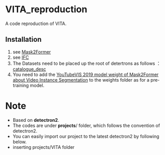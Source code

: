 # VITA_reproduction
A code reproduction of VITA.

## Installation

1. see  [Mask2Former](https://github.com/facebookresearch/Mask2Former/edit/main/INSTALL.md)
2. see  [IFC](https://github.com/sukjunhwang/IFC#steps)
3. The Datasets need to be placed up the root of detertrons as follows ：[catalogue_desc](https://github.com/haiduo/VITA_reproduction/blob/main/catalogue.png)
4. You need to add  the [YouTubeVIS 2019 model weight of Mask2Former about Video Instance Segmentation](https://dl.fbaipublicfiles.com/maskformer/video_mask2former/ytvis_2019/video_maskformer2_R50_bs16_8ep/model_final_34112b.pkl) to the weights folder as for a pre-training model.

# Note
- Based on **detectron2**.
- The codes are under **projects**/ folder, which follows the convention of detectron2.
- You can easily import our project to the latest detectron2 by following below.
- inserting projects/VITA folder

